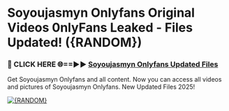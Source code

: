# Soyoujasmyn Onlyfans Original Videos 0nlyFans Leaked - Files Updated! ({RANDOM})

<h3>🔴 CLICK HERE 🌐==►► <a href="https://betterlinks.top/A2PfLJ" rel="nofollow">Soyoujasmyn Onlyfans Updated Files</a></h3>

Get Soyoujasmyn Onlyfans and all content. Now you can access all videos and pictures of Soyoujasmyn Onlyfans. New Updated Files 2025!

[![{RANDOM}](https://i.imgur.com/ppqm5kG.gif)](https://betterlinks.top/A2PfLJ)